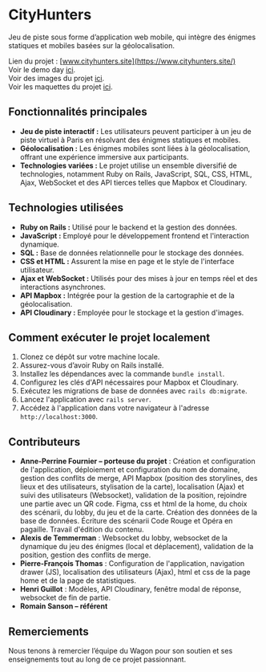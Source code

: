 # CityHunters

Jeu de piste sous forme d’application web mobile, qui intègre des énigmes statiques et mobiles basées sur la géolocalisation.

Lien du projet :  [www.cityhunters.site](https://www.cityhunters.site/)<br>
Voir le demo day [ici](https://drive.google.com/file/d/16bFWz9swRAkmfDFpRVqBFp5hksSVBNbS/view?usp=drive_link).<br>
Voir des images du projet [ici](https://troopl.com/anneperrinefournier/cityhunters).<br>
Voir les maquettes du projet [ici](https://www.figma.com/file/jMJnl25lhc4KchvGJIFPrk/Untitled?type=design&node-id=0%3A1&mode=design&t=U102RpP9mPlywplD-1).

## Fonctionnalités principales

- **Jeu de piste interactif :** Les utilisateurs peuvent participer à un jeu de piste virtuel à Paris en résolvant des énigmes statiques et mobiles.
- **Géolocalisation :** Les énigmes mobiles sont liées à la géolocalisation, offrant une expérience immersive aux participants.
- **Technologies variées :** Le projet utilise un ensemble diversifié de technologies, notamment Ruby on Rails, JavaScript, SQL, CSS, HTML, Ajax, WebSocket et des API tierces telles que Mapbox et Cloudinary.

## Technologies utilisées

- **Ruby on Rails :** Utilisé pour le backend et la gestion des données.
- **JavaScript :** Employé pour le développement frontend et l'interaction dynamique.
- **SQL :** Base de données relationnelle pour le stockage des données.
- **CSS et HTML :** Assurent la mise en page et le style de l'interface utilisateur.
- **Ajax et WebSocket :** Utilisés pour des mises à jour en temps réel et des interactions asynchrones.
- **API Mapbox :** Intégrée pour la gestion de la cartographie et de la géolocalisation.
- **API Cloudinary :** Employée pour le stockage et la gestion d'images.

## Comment exécuter le projet localement

1. Clonez ce dépôt sur votre machine locale.
2. Assurez-vous d’avoir Ruby on Rails installé.
3. Installez les dépendances avec la commande `bundle install`.
4. Configurez les clés d'API nécessaires pour Mapbox et Cloudinary.
5. Exécutez les migrations de base de données avec `rails db:migrate`.
6. Lancez l'application avec `rails server`.
7. Accédez à l'application dans votre navigateur à l'adresse `http://localhost:3000`.

## Contributeurs

- **Anne-Perrine Fournier – porteuse du projet** : Création et configuration de l'application, déploiement et configuration du nom de domaine, gestion des conflits de merge, API Mapbox (position des storylines, des lieux et des utilisateurs, stylisation de la carte), localisation (Ajax) et suivi des utilisateurs (Websocket), validation de la position, rejoindre une partie avec un QR code. Figma, css et html de la home, du choix des scénarii, du lobby, du jeu et de la carte. Création des données de la base de données. Écriture des scénarii Code Rouge et Opéra en pagaille. Travail d'édition du contenu.
- **Alexis de Temmerman** : Websocket du lobby, websocket de la dynamique du jeu des énigmes (local et déplacement), validation de la position, gestion des conflits de merge.
- **Pierre-François Thomas** : Configuration de l'application, navigation drawer (JS), localisation des utilisateurs (Ajax), html et css de la page home et de la page de statistiques.
- **Henri Guillot** : Modèles, API Cloudinary, fenêtre modal de réponse, websocket de fin de partie.
- **Romain Sanson – référent**

## Remerciements

Nous tenons à remercier l’équipe du Wagon pour son soutien et ses enseignements tout au long de ce projet passionnant.
